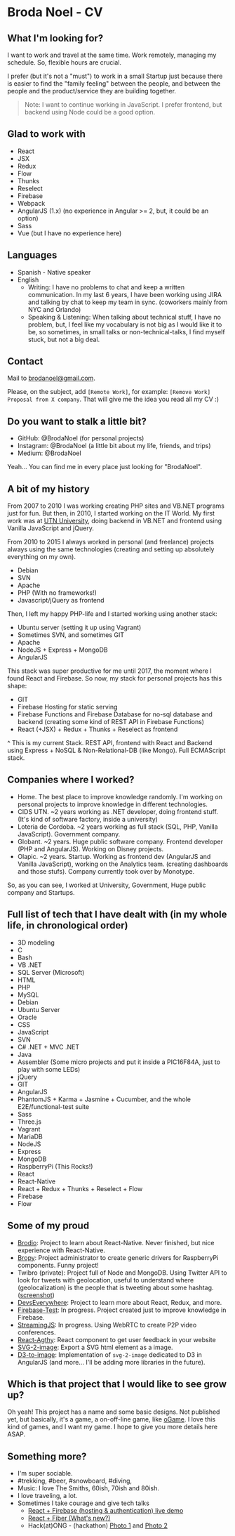 # Broda Noel - CV

## What I'm looking for?
I want to work and travel at the same time. Work remotely, managing my schedule. So, flexible hours are crucial.

I prefer (but it's not a "must") to work in a small Startup just because there is easier to find the "family feeling" between the people, and between the people and the product/service they are building together.

> Note: I want to continue working in JavaScript. I prefer frontend, but backend using Node could be a good option.

## Glad to work with
* React
* JSX
* Redux
* Flow
* Thunks
* Reselect
* Firebase
* Webpack
* AngularJS (1.x) (no experience in Angular >= 2, but, it could be an option)
* Sass
* Vue (but I have no experience here)

## Languages
* Spanish - Native speaker
* English
  * Writing: I have no problems to chat and keep a written communication. In my last 6 years, I have been working using JIRA and talking by chat to keep my team in sync. (coworkers mainly from NYC and Orlando)
  * Speaking & Listening: When talking about technical stuff, I have no problem, but, I feel like my vocabulary is not big as I would like it to be, so sometimes, in small talks or non-technical-talks, I find myself stuck, but not a big deal.

## Contact
Mail to brodanoel@gmail.com.

Please, on the subject, add `[Remote Work]`, for example: `[Remove Work] Proposal from X company`. That will give me the idea you read all my CV :)

## Do you want to stalk a little bit?
* GitHub: @BrodaNoel (for personal projects)
* Instagram: @BrodaNoel (a little bit about my life, friends, and trips)
* Medium: @BrodaNoel

Yeah... You can find me in every place just looking for "BrodaNoel".

## A bit of my history
From 2007 to 2010 I was working creating PHP sites and VB.NET programs just for fun. But then, in 2010, I started working on the IT World.
My first work was at [UTN University](http://www.frc.utn.edu.ar/), doing backend in VB.NET and frontend using Vanilla JavaScript and jQuery.

From 2010 to 2015 I always worked in personal (and freelance) projects always using the same technologies (creating and setting up absolutely everything on my own).
* Debian
* SVN
* Apache
* PHP (With no frameworks!)
* Javascript/jQuery as frontend

Then, I left my happy PHP-life and I started working using another stack:
* Ubuntu server (setting it up using Vagrant)
* Sometimes SVN, and sometimes GIT
* Apache
* NodeJS + Express + MongoDB
* AngularJS

This stack was super productive for me until 2017, the moment where I found React and Firebase. So now, my stack for personal projects has this shape:
* GIT
* Firebase Hosting for static serving
* Firebase Functions and Firebase Database for no-sql database and backend (creating some kind of REST API in Firebase Functions)
* React (+JSX) + Redux + Thunks + Reselect as frontend

^ This is my current Stack. REST API, frontend with React and Backend using Express + NoSQL & Non-Relational-DB (like Mongo). Full ECMAScript stack.

## Companies where I worked?
* Home. The best place to improve knowledge randomly. I'm 
working on personal projects to improve knowledge in different technologies.
* CIDS UTN. ~2 years working as .NET developer, doing frontend stuff. (It's kind of software factory, inside a university)
* Loteria de Cordoba. ~2 years working as full stack (SQL, PHP, Vanilla JavaScript). Government company.
* Globant. ~2 years. Huge public software company. Frontend developer (PHP and AngularJS). Working on Disney projects.
* Olapic. ~2 years. Startup. Working as frontend dev (AngularJS and Vanilla JavaScript), working on the Analytics team. (creating dashboards and those stufs). Company currently took over by Monotype.

So, as you can see, I worked at University, Government, Huge public company and Startups.

## Full list of tech that I have dealt with (in my whole life, in chronological order)
* 3D modeling
* C
* Bash
* VB .NET
* SQL Server (Microsoft)
* HTML
* PHP
* MySQL
* Debian
* Ubuntu Server
* Oracle
* CSS
* JavaScript
* SVN
* C# .NET + MVC .NET
* Java
* Assembler (Some micro projects and put it inside a PIC16F84A, just to play with some LEDs)
* jQuery
* GIT
* AngularJS
* PhantomJS + Karma + Jasmine + Cucumber, and the whole E2E/functional-test suite
* Sass
* Three.js
* Vagrant
* MariaDB
* NodeJS
* Express
* MongoDB
* RaspberryPi (This Rocks!)
* React
* React-Native
* React + Redux + Thunks + Reselect + Flow
* Firebase
* Flow

## Some of my proud
* [Brodio](https://github.com/BrodaNoel/brodio): Project to learn about React-Native. Never finished, but nice experience with React-Native.
* [Bropy](https://github.com/BrodaNoel/bropy): Project administrator to create generic drivers for RaspberryPi components. Funny project!
* Twibro (private): Project full of Node and MongoDB. Using Twitter API to look for tweets with geolocation, useful to understand where (geolocalization) is the people that is tweeting about some hashtag. ([screenshot](./twibro.png))
* [DevsEverywhere](https://github.com/BrodaNoel/devseverywhere): Project to learn more about React, Redux, and more.
* [Firebase-Test](https://github.com/BrodaNoel/firebase-tests): In progress. Project created just to improve knowledge in Firebase.
* [StreamingJS](https://github.com/BrodaNoel/streamingjs): In progress. Using WebRTC to create P2P video conferences.
* [React-Agthy](https://github.com/BrodaNoel/react-agthy): React component to get user feedback in your website
* [SVG-2-image](https://github.com/BrodaNoel/svg-2-image): Export a SVG html element as a image.
* [D3-to-image](https://github.com/BrodaNoel/d3-to-image): Implementation of `svg-2-image` dedicated to D3 in AngularJS (and more... I'll be adding more libraries in the future).

## Which is that project that I would like to see grow up?
Oh yeah! This project has a name and some basic designs. Not published yet, but basically, it's a game, a on-off-line game, like [oGame](https://en.ogame.gameforge.com).
I love this kind of games, and I want my game. I hope to give you more details here ASAP.

## Something more?
* I'm super sociable.
* #trekking, #beer, #snowboard, #diving,
* Music: I love The Smiths, 60ish, 70ish and 80ish.
* I love traveling, a lot.
* Sometimes I take courage and give tech talks
  * [React + Firebase (hosting & authentication) live demo](firebase.jpg)
  * [React + Fiber (What's new?)](react-fiber.jpg)
  * Hack(at)ONG - (hackathon) [Photo 1](hackatong.jpg) and [Photo 2](hackatong2.jpg)
